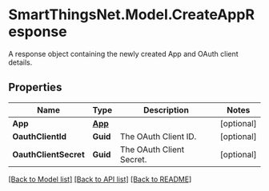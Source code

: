# SmartThingsNet.Model.CreateAppResponse
A response object containing the newly created App and OAuth client details.
## Properties

Name | Type | Description | Notes
------------ | ------------- | ------------- | -------------
**App** | [**App**](App.md) |  | [optional] 
**OauthClientId** | **Guid** | The OAuth Client ID. | [optional] 
**OauthClientSecret** | **Guid** | The OAuth Client Secret. | [optional] 

[[Back to Model list]](../README.md#documentation-for-models) [[Back to API list]](../README.md#documentation-for-api-endpoints) [[Back to README]](../README.md)

